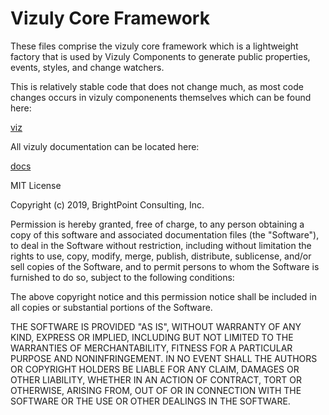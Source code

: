 # Vizuly Core Framework


These files comprise the vizuly core framework which is a lightweight factory that is used by Vizuly Components to generate public properties, events, styles, and change watchers.  

This is relatively stable code that does not change much, as most code changes occurs in vizuly componenents themselves which can be found here: 

[viz](https://github.com/vizuly/viz)

All vizuly documentation can be located here:

[docs](https://vizuly.io/docs/)

MIT License

Copyright (c) 2019, BrightPoint Consulting, Inc.

Permission is hereby granted, free of charge, to any person obtaining a copy
of this software and associated documentation files (the "Software"), to deal
in the Software without restriction, including without limitation the rights
to use, copy, modify, merge, publish, distribute, sublicense, and/or sell
copies of the Software, and to permit persons to whom the Software is
furnished to do so, subject to the following conditions:

The above copyright notice and this permission notice shall be included in all
copies or substantial portions of the Software.

THE SOFTWARE IS PROVIDED "AS IS", WITHOUT WARRANTY OF ANY KIND, EXPRESS OR
IMPLIED, INCLUDING BUT NOT LIMITED TO THE WARRANTIES OF MERCHANTABILITY,
FITNESS FOR A PARTICULAR PURPOSE AND NONINFRINGEMENT. IN NO EVENT SHALL THE
AUTHORS OR COPYRIGHT HOLDERS BE LIABLE FOR ANY CLAIM, DAMAGES OR OTHER
LIABILITY, WHETHER IN AN ACTION OF CONTRACT, TORT OR OTHERWISE, ARISING FROM,
OUT OF OR IN CONNECTION WITH THE SOFTWARE OR THE USE OR OTHER DEALINGS IN THE
SOFTWARE.
